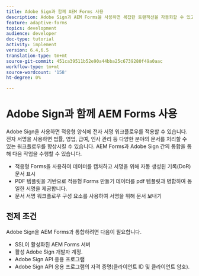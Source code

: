 ```yaml
---
title: Adobe Sign과 함께 AEM Forms 사용
description: Adobe Sign과 AEM Forms을 사용하면 복잡한 트랜잭션을 자동화할 수 있고 완벽한 디지털 경험의 일부로 합법적인 전자 서명을 포함시킬 수 있습니다.
feature: adaptive-forms
topics: development
audience: developer
doc-type: tutorial
activity: implement
version: 6.4,6.5
translation-type: tm+mt
source-git-commit: 451ca39511b52e90a44bba25c6739280f49a0aac
workflow-type: tm+mt
source-wordcount: '158'
ht-degree: 0%

---
```


# Adobe Sign과 함께 AEM Forms 사용

Adobe Sign을 사용하면 적응형 양식에 전자 서명 워크플로우를 적용할 수 있습니다. 전자 서명을 사용하면 법률, 영업, 급여, 인사 관리 등 다양한 분야의 문서를 처리할 수 있는 워크플로우를 향상시킬 수 있습니다.
AEM Forms과 Adobe Sign 간의 통합을 통해 다음 작업을 수행할 수 있습니다.

* 적응형 Forms을 사용하여 데이터를 캡처하고 서명을 위해 자동 생성된 기록(DoR) 문서 표시
* PDF 템플릿을 기반으로 적응형 Forms 만들기 데이터를 pdf 템플릿과 병합하여 동일한 서명을 제공합니다.
* 문서 서명 워크플로우 구성 요소를 사용하여 서명을 위해 문서 보내기

## 전제 조건

Adobe Sign을 AEM Forms과 통합하려면 다음이 필요합니다.

* SSL이 활성화된 AEM Forms 서버
* 활성 Adobe Sign 개발자 계정.
* Adobe Sign API 응용 프로그램
* Adobe Sign API 응용 프로그램의 자격 증명(클라이언트 ID 및 클라이언트 암호).

